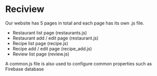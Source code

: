 # Reciview

Our website has 5 pages in total and each page has its own .js file.

* Restaurant list page (restaurants.js)
* Restaurant add / edit page (restaurant.js)
* Recipe list page (recipe.js)
* Recipe add / edit page (recipe_add.js)
* Review list page (review.js)

A common.js file is also used to configure common properties such as Firebase database
